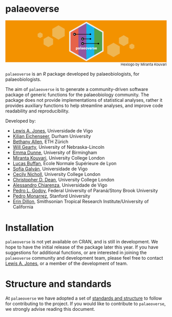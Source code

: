 # palaeoverse

<img align="right" src="man/figures/hexbanner.png">

<p align="right"; style="font-size:11px">Hexlogo by Miranta Kouvari</p>

`palaeoverse` is an *R* package developed by palaeobiologists, for palaeobiologists.

The aim of `palaeoverse` is to generate a community-driven software package of generic functions for the palaeobiology community. The package does not provide implementations of statistical analyses, rather it provides auxiliary functions to help streamline analyses, and improve code readability and reproducibility.

Developed by:
- [Lewis A. Jones](mailto:LewisAlan.Jones@uvigo.es), Universidade de Vigo
- [Kilian Eichenseer](mailto:kilian.eichenseer@gmail.com), Durham University
- [Bethany Allen](mailto:Bethany.Allen@bsse.ethz.ch), ETH Zürich
- [Will Gearty](mailto:willgearty@gmail.com), University of Nebraska-Lincoln
- [Emma Dunne](mailto:dunne.emma.m@gmail.com), University of Birmingham
- [Miranta Kouvari](mailto:kouvari.miranta@gmail.com), University College London
- [Lucas Buffan](mailto:lucas.buffan@ens-lyon.fr), École Normale Supérieure de Lyon
- [Sofía Galván](mailto:sofia.galvan@uvigo.es), Universidade de Vigo
- [Cecily Nicholl](cecily.nicholl@ucl.ac.uk), University College London
- [Christopher D. Dean](christopherdaviddean@gmail.com), University College London
- [Alessandro Chiarenza](mailto:a.chiarenza15@gmail.com), Universidade de Vigo
- [Pedro L. Godoy](mailto:pedrolorenagodoy@gmail.com), Federal University of Paraná/Stony Brook University
- [Pedro Monarrez](mailto:pmonarrez@stanford.edu), Stanford University
- [Erin Dillon](mailto:erinmdillon@ucsb.edu), Smithsonian Tropical Research Institute/University of California

# Installation
`palaeoverse` is not yet available on CRAN, and is still in development. We hope to have the initial release of the package later this year. If you have suggestions for additional functions, or are interested in joining the `palaeoverse` community and development team, please feel free to contact [Lewis A. Jones](mailto:LewisAlan.Jones@uvigo.es), or a member of the development of team.
 
# Structure and standards
At `palaeoverse` we have adopted a set of [standards and structure]("https://github.com/palaeoverse-community/palaeoverse/raw/main/man/tutorials/structure-and-standards.pdf") to follow for contributing to the project. If you would like to contribute to `palaeoverse`, we strongly advise reading this document.
